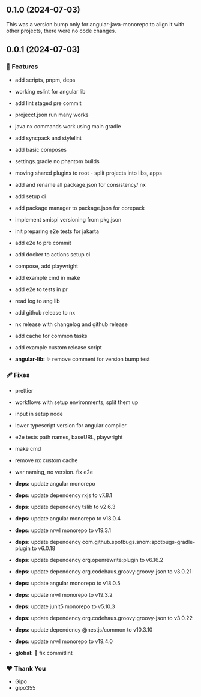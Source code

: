 ## 0.1.0 (2024-07-03)

This was a version bump only for angular-java-monorepo to align it with other projects, there were no code changes.

## 0.0.1 (2024-07-03)


### 🚀 Features

- add scripts, pnpm, deps

- working eslint for angular lib

- add lint staged pre commit

- projecct.json run many works

- java nx commands work using main gradle

- add syncpack and stylelint

- add basic composes

- settings.gradle no phantom builds

- moving shared plugins to root - split projects into libs, apps

- add and rename all package.json for consistency/ nx

- add setup ci

- add package manager to package.json for corepack

- implement smispi versioning from pkg.json

- init preparing e2e tests for jakarta

- add e2e to pre commit

- add docker to actions setup ci

- compose, add playwright

- add example cmd in make

- add e2e to tests in pr

- read log to ang lib

- add github release to nx

- nx release with changelog and github release

- add cache for common tasks

- add example custom release script

- **angular-lib:** :sparkles: remove  comment for version bump test


### 🩹 Fixes

- prettier

- workflows with setup environments, split them up

- input in setup node

- lower typescript version for angular compiler

- e2e tests path names, baseURL, playwright

- make cmd

- remove nx custom cache

- war naming, no version. fix e2e

- **deps:** update angular monorepo

- **deps:** update dependency rxjs to v7.8.1

- **deps:** update dependency tslib to v2.6.3

- **deps:** update angular monorepo to v18.0.4

- **deps:** update nrwl monorepo to v19.3.1

- **deps:** update dependency com.github.spotbugs.snom:spotbugs-gradle-plugin to v6.0.18

- **deps:** update dependency org.openrewrite:plugin to v6.16.2

- **deps:** update dependency org.codehaus.groovy:groovy-json to v3.0.21

- **deps:** update angular monorepo to v18.0.5

- **deps:** update nrwl monorepo to v19.3.2

- **deps:** update junit5 monorepo to v5.10.3

- **deps:** update dependency org.codehaus.groovy:groovy-json to v3.0.22

- **deps:** update dependency @nestjs/common to v10.3.10

- **deps:** update nrwl monorepo to v19.4.0

- **global:** :bug: fix commitlint


### ❤️  Thank You

- Gipo
- gipo355